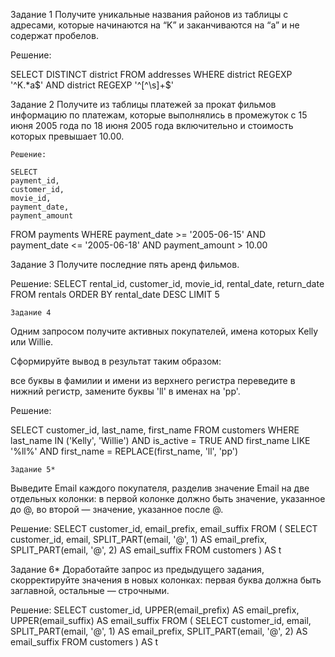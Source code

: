 Задание 1
Получите уникальные названия районов из таблицы с адресами, которые начинаются на “K” и заканчиваются на “a” и не содержат пробелов.

Решение:

SELECT DISTINCT
    district
FROM
    addresses
WHERE
    district REGEXP '^K.*a$'
    AND district REGEXP '^[^\s]+$'


Задание 2
Получите из таблицы платежей за прокат фильмов информацию по платежам, которые выполнялись в промежуток с 15 июня 2005 года по 18 июня 2005 года включительно и стоимость которых превышает 10.00.

    Решение:

    SELECT
    payment_id,
    customer_id,
    movie_id,
    payment_date,
    payment_amount
FROM
    payments
WHERE
    payment_date >= '2005-06-15'
    AND payment_date <= '2005-06-18'
    AND payment_amount > 10.00



Задание 3
Получите последние пять аренд фильмов.


  Решение: 
  SELECT
    rental_id,
    customer_id,
    movie_id,
    rental_date,
    return_date
FROM
    rentals
ORDER BY
    rental_date DESC
LIMIT
    5

    Задание 4
Одним запросом получите активных покупателей, имена которых Kelly или Willie.

Сформируйте вывод в результат таким образом:

все буквы в фамилии и имени из верхнего регистра переведите в нижний регистр,
замените буквы 'll' в именах на 'pp'.

Решение:

SELECT
    customer_id,
    last_name,
    first_name
FROM
    customers
WHERE
    last_name IN ('Kelly', 'Willie')
    AND is_active = TRUE
    AND first_name LIKE '%ll%'
    AND first_name = REPLACE(first_name, 'll', 'pp')

    Задание 5*
Выведите Email каждого покупателя, разделив значение Email на две отдельных колонки: в первой колонке должно быть значение, указанное до @, во второй — значение, указанное после @.

Решение: 
SELECT
    customer_id,
    email_prefix,
    email_suffix
FROM
(
    SELECT
        customer_id,
        email,
        SPLIT_PART(email, '@', 1) AS email_prefix,
        SPLIT_PART(email, '@', 2) AS email_suffix
    FROM
        customers
) AS t

Задание 6*
Доработайте запрос из предыдущего задания, скорректируйте значения в новых колонках: первая буква должна быть заглавной, остальные — строчными.

Решение:
SELECT
    customer_id,
    UPPER(email_prefix) AS email_prefix,
    UPPER(email_suffix) AS email_suffix
FROM
(
    SELECT
        customer_id,
        email,
        SPLIT_PART(email, '@', 1) AS email_prefix,
        SPLIT_PART(email, '@', 2) AS email_suffix
    FROM
        customers
) AS t


